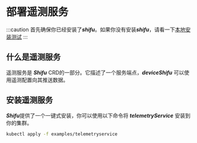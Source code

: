 # 部署遥测服务
:::caution
首先确保你已经安装了***shifu***。如果你没有安装***shifu***，请看一下[本地安装测试](../install-shifu-dev.md)
:::

## 什么是遥测服务

遥测服务是 ***Shifu*** CRD的一部分。它描述了一个服务端点，***deviceShifu*** 可以使用遥测配置向其推送数据。


## 安装遥测服务

***Shifu***提供了一个一键式安装，你可以使用以下命令将 ***telemetryService*** 安装到你的集群。

```bash
kubectl apply -f examples/telemetryservice
```